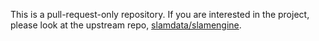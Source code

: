 This is a pull-request-only repository. If you are interested in the project, 
please look at the upstream repo, <a href="/slamdata/slamengine">slamdata/slamengine</a>.
